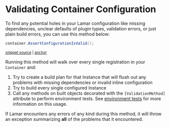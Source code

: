 # Validating Container Configuration

To find any potential holes in your Lamar configuration like missing dependencies, unclear defaults of plugin types, validation errors, or just plain build errors, you can use this method below:

<!-- snippet: sample_container.AssertConfigurationIsValid -->
<a id='snippet-sample_container.assertconfigurationisvalid'></a>
```cs
container.AssertConfigurationIsValid();
```
<sup><a href='https://github.com/JasperFx/lamar/blob/master/src/StructureMap.Testing/Diagnostics/AssertConfigurationIsValid_Smoke_Tester.cs#L15-L17' title='Snippet source file'>snippet source</a> | <a href='#snippet-sample_container.assertconfigurationisvalid' title='Start of snippet'>anchor</a></sup>
<!-- endSnippet -->

Running this method will walk over every single registration in your `Container` and:

1. Try to create a build plan for that Instance that will flush out any problems with missing dependencies or invalid inline configuration
1. Try to build every single configured Instance
1. Call any methods on built objects decorated with the `[ValidationMethod]` attribute to perform environment tests. See [environment tests](/guide/ioc/diagnostics/environment-tests) for more information on this usage.

If Lamar encounters any errors of any kind during this method, it will throw an exception summarizing **all** of the problems that it encountered.
